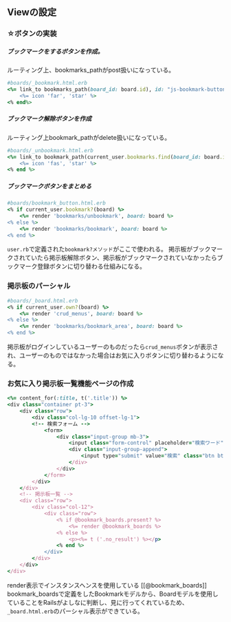
## Viewの設定

### ☆ボタンの実装  

##### ブックマークをするボタンを作成。
ルーティング上、bookmarks_pathがpost扱いになっている。

```ruby
#boards/_bookmark.html.erb
<%= link_to bookmarks_path(board_id: board.id), id: "js-bookmark-button-for-board-#{board.id}",class: "float-right", method: :post do %>
	<%= icon 'far', 'star' %> 
<% end%>
```

##### ブックマーク解除ボタンを作成
ルーティング上bookmark_pathがdelete扱いになっている。

```ruby
#boards/_unbookmark.html.erb
<%= link_to bookmark_path(current_user.bookmarks.find(board_id: board.id)), id: "js-bookmark-button-for-board-#{board.id}", class: "float-right", method: :delete do %> 
	<%= icon 'fas', 'star' %> 
<% end %>
```

##### ブックマークボタンをまとめる
```ruby
#boards/bookmark_button.html.erb
<% if current_user.bookmark?(board) %> 
	<%= render 'bookmarks/unbookmark', board: board %>
<% else %> 
	<%= render 'bookmarks/bookmark', board: board %>
<% end %>
```

`user.rb`で定義された`bookmark?メソッド`がここで使われる。 掲示板がブックマークされていたら掲示板解除ボタン、掲示板がブックマークされていなかったらブックマーク登録ボタンに切り替わる仕組みになる。

### 掲示板のパーシャル

```ruby
#boards/_board.html.erb
<% if current_user.own?(board) %> 
	<%= render 'crud_menus', board: board %>
<% else %> 
	<%= render 'bookmarks/bookmark_area', board: board %> 
<% end %>
```

掲示板がログインしているユーザーのものだったら`crud_menus`ボタンが表示され、ユーザーのものではなかった場合はお気に入りボタンに切り替わるようになる。

### お気に入り掲示板一覧機能ページの作成

```ruby
<%= content_for(:title, t('.title')) %>
<div class="container pt-3">
	<div class="row">
		<div class="col-lg-10 offset-lg-1">
		<!-- 検索フォーム -->
			<form>
				<div class="input-group mb-3">
					<input class="form-control" placeholder="検索ワード" type="search"/>
					<div class="input-group-append">
						<input type="submit" value="検索" class="btn btn-primary"/>
					</div>
				</div>
			</form>
		</div>
	</div>
	<!-- 掲示板一覧 -->
	<div class="row">
		<div class="col-12">
			<div class="row">
				<% if @bookmark_boards.present? %>
					<%= render @bookmark_boards %>
				<% else %>
					<p><%= t ('.no_result') %></p>
				<% end %>
			</div>
		</div>
	</div>
</div>
```

render表示でインスタンスヘンスを使用している
[[@bookmark_boards]]
bookmark_boardsで定義をしたBookmarkモデルから、Boardモデルを使用していることをRailsがよしなに判断し、見に行ってくれているため、`_board.html.erb`のパーシャル表示ができている。